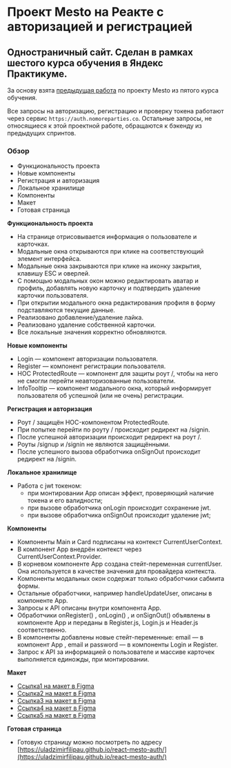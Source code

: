 # **Проект Mesto на Реакте с авторизацией и регистрацией**

##  **Одностраничный сайт. Сделан в рамках шестого курса обучения в Яндекс Практикуме.**

За основу взята [предыдущая работа](https://uladzimirfilipau.github.io/mesto-react/) по проекту Mesto из пятого курса обучения. 

Все запросы на авторизацию, регистрацию и проверку токена работают через сервис `https://auth.nomoreparties.co`.
Остальные запросы, не относящиеся к этой проектной работе, обращаются к бэкенду из предыдущих спринтов.

### **Обзор**
- Функциональность проекта
- Новые компоненты
- Регистрация и авторизация
- Локальное хранилище
- Компоненты
- Макет
- Готовая страница

**Функциональность проекта**
- На странице отрисовывается информация о пользователе и карточках.
- Модальные окна открываются при клике на соответствующий элемент интерфейса.
- Модальные окна закрываются при клике на иконку закрытия, клавишу ESC и оверлей.
- С помощью модальных окон можно редактировать аватар и профиль, добавлять новую карточку и подтвердить удаление карточки пользователя.
- При открытии модального окна редактирования профиля в форму подставляются текущие данные.
- Реализовано добавление/удаление лайка.
- Реализовано удаление собственной карточки.
- Все локальные значения корректно обновляются.

**Новые компоненты**
- Login — компонент авторизации пользователя.
- Register — компонент регистрации пользователя.
- HOC ProtectedRoute — компонент для защиты роут /, чтобы на него не смогли перейти неавторизованные пользователи.
- InfoTooltip — компонент модального окна, который информирует пользователя об успешной (или не очень) регистрации.

**Регистрация и авторизация**
- Роут / защищён HOC-компонентом ProtectedRoute.
- При попытке перейти по роуту / происходит редирект на /signin.
- После успешной авторизации происходит редирект на роут /.
- Роуты /signup и /signin не являются защищёнными.
- После успешного вызова обработчика onSignOut происходит редирект на /signin.

**Локальное хранилище**
- Работа с jwt токеном:
    - при монтировании App описан эффект, проверяющий наличие токена и его валидности;
    - при вызове обработчика onLogin происходит сохранение jwt.
    - при вызове обработчика onSignOut происходит удаление jwt;

**Компоненты**
- Компоненты Main и Card подписаны на контекст CurrentUserContext.
- В компонент App внедрён контекст через CurrentUserContext.Provider.
- В корневом компоненте App создана стейт-переменная currentUser. Она используется в качестве значения для провайдера контекста.
- Компоненты модальных окон содержат только обработчики сабмита формы.
- Остальные обработчики, например handleUpdateUser, описаны в компоненте App.
- Запросы к API описаны внутри компонента App.
- Обработчики onRegister() , onLogin() , и onSignOut() объявлены в компоненте App и переданы в Register.js, Login.js и Header.js соответственно.
- В компоненты добавлены новые стейт-переменные: email — в компонент App , email и password — в компоненты Login и Register.
- Запрос к API за информацией о пользователе и массиве карточек выполняется единожды, при монтировании.

**Макет**

* [Ссылка1 на макет в Figma](https://www.figma.com/file/2cn9N9jSkmxD84oJik7xL7/JavaScript.-Sprint-4?node-id=0%3A1)
* [Ссылка2 на макет в Figma](https://www.figma.com/file/bjyvbKKJN2naO0ucURl2Z0/JavaScript.-Sprint-5?node-id=0%3A1)
* [Ссылка3 на макет в Figma](https://www.figma.com/file/kRVLKwYG3d1HGLvh7JFWRT/JavaScript.-Sprint-6?node-id=0%3A1)
* [Ссылка4 на макет в Figma](https://www.figma.com/file/PSdQFRHoxXJFs2FH8IXViF/JavaScript-9-sprint?node-id=0%3A1)
* [Ссылка5 на макет в Figma](https://www.figma.com/file/5H3gsn5lIGPwzBPby9jAOo/Sprint-14-RU?node-id=0%3A1)

**Готовая страница**

* Готовую страницу можно посмотреть по адресу [https://uladzimirfilipau.github.io/react-mesto-auth/](https://uladzimirfilipau.github.io/react-mesto-auth/)
